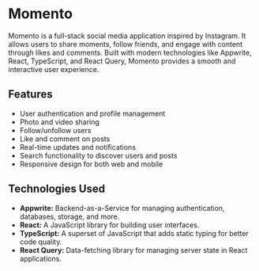 # Momento

Momento is a full-stack social media application inspired by Instagram. It allows users to share moments, follow friends, and engage with content through likes and comments. Built with modern technologies like Appwrite, React, TypeScript, and React Query, Momento provides a smooth and interactive user experience.

## Features

-   User authentication and profile management
-   Photo and video sharing
-   Follow/unfollow users
-   Like and comment on posts
-   Real-time updates and notifications
-   Search functionality to discover users and posts
-   Responsive design for both web and mobile

## Technologies Used

-   **Appwrite:** Backend-as-a-Service for managing authentication, databases, storage, and more.
-   **React:** A JavaScript library for building user interfaces.
-   **TypeScript:** A superset of JavaScript that adds static typing for better code quality.
-   **React Query:** Data-fetching library for managing server state in React applications.
